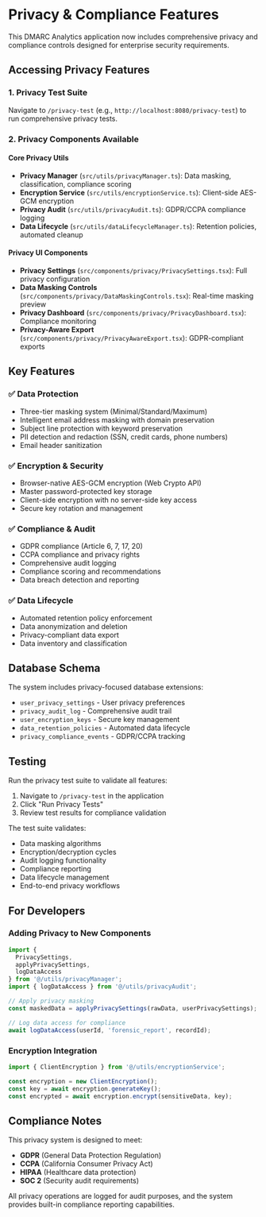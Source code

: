 # Privacy & Compliance Features

This DMARC Analytics application now includes comprehensive privacy and compliance controls designed for enterprise security requirements.

## Accessing Privacy Features

### 1. Privacy Test Suite
Navigate to `/privacy-test` (e.g., `http://localhost:8080/privacy-test`) to run comprehensive privacy tests.

### 2. Privacy Components Available

#### Core Privacy Utils
- **Privacy Manager** (`src/utils/privacyManager.ts`): Data masking, classification, compliance scoring
- **Encryption Service** (`src/utils/encryptionService.ts`): Client-side AES-GCM encryption
- **Privacy Audit** (`src/utils/privacyAudit.ts`): GDPR/CCPA compliance logging
- **Data Lifecycle** (`src/utils/dataLifecycleManager.ts`): Retention policies, automated cleanup

#### Privacy UI Components
- **Privacy Settings** (`src/components/privacy/PrivacySettings.tsx`): Full privacy configuration
- **Data Masking Controls** (`src/components/privacy/DataMaskingControls.tsx`): Real-time masking preview
- **Privacy Dashboard** (`src/components/privacy/PrivacyDashboard.tsx`): Compliance monitoring
- **Privacy-Aware Export** (`src/components/privacy/PrivacyAwareExport.tsx`): GDPR-compliant exports

## Key Features

### ✅ Data Protection
- Three-tier masking system (Minimal/Standard/Maximum)
- Intelligent email address masking with domain preservation
- Subject line protection with keyword preservation
- PII detection and redaction (SSN, credit cards, phone numbers)
- Email header sanitization

### ✅ Encryption & Security
- Browser-native AES-GCM encryption (Web Crypto API)
- Master password-protected key storage
- Client-side encryption with no server-side key access
- Secure key rotation and management

### ✅ Compliance & Audit
- GDPR compliance (Article 6, 7, 17, 20)
- CCPA compliance and privacy rights
- Comprehensive audit logging
- Compliance scoring and recommendations
- Data breach detection and reporting

### ✅ Data Lifecycle
- Automated retention policy enforcement
- Data anonymization and deletion
- Privacy-compliant data export
- Data inventory and classification

## Database Schema

The system includes privacy-focused database extensions:

- `user_privacy_settings` - User privacy preferences
- `privacy_audit_log` - Comprehensive audit trail
- `user_encryption_keys` - Secure key management
- `data_retention_policies` - Automated data lifecycle
- `privacy_compliance_events` - GDPR/CCPA tracking

## Testing

Run the privacy test suite to validate all features:
1. Navigate to `/privacy-test` in the application
2. Click "Run Privacy Tests"
3. Review test results for compliance validation

The test suite validates:
- Data masking algorithms
- Encryption/decryption cycles
- Audit logging functionality
- Compliance reporting
- Data lifecycle management
- End-to-end privacy workflows

## For Developers

### Adding Privacy to New Components

```typescript
import { 
  PrivacySettings, 
  applyPrivacySettings, 
  logDataAccess 
} from '@/utils/privacyManager';
import { logDataAccess } from '@/utils/privacyAudit';

// Apply privacy masking
const maskedData = applyPrivacySettings(rawData, userPrivacySettings);

// Log data access for compliance
await logDataAccess(userId, 'forensic_report', recordId);
```

### Encryption Integration

```typescript
import { ClientEncryption } from '@/utils/encryptionService';

const encryption = new ClientEncryption();
const key = await encryption.generateKey();
const encrypted = await encryption.encrypt(sensitiveData, key);
```

## Compliance Notes

This privacy system is designed to meet:
- **GDPR** (General Data Protection Regulation)
- **CCPA** (California Consumer Privacy Act)
- **HIPAA** (Healthcare data protection)
- **SOC 2** (Security audit requirements)

All privacy operations are logged for audit purposes, and the system provides built-in compliance reporting capabilities.